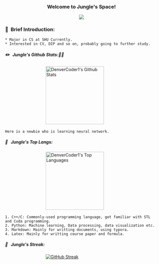 <h3 align="center">
  Welcome to Jungle's Space!
</h3>

<!-- Typing SVG by DenverCoder1 - https://github.com/DenverCoder1/readme-typing-svg -->
<p align="center">
  <a href="https://github.com/DenverCoder1/readme-typing-svg"><img src="https://readme-typing-svg.herokuapp.com/?lines=Hi,%20This%20is%20Lemonade-JJ.%20&font=Fira%20Code&center=true&width=440&height=45&color=blue&vCenter=true&size=25"></a>
</p>


### :notebook_with_decorative_cover: &nbsp;Brief Introduction:
    * Major in CS at SHU Currently. 
    * Interested in CV, DIP and so on, probably going to further study.

##### :pencil2: &nbsp; Jungle's Github Stats::punch::punch:

  &nbsp;   &nbsp;   &nbsp;   &nbsp;   &nbsp;   &nbsp;   &nbsp;   &nbsp;   &nbsp;   &nbsp;   &nbsp;   &nbsp;   &nbsp;   &nbsp;   &nbsp;   &nbsp;   &nbsp;    <a href="https://github.com/anuraghazra/github-readme-stats"><img alt="DenverCoder1's Github Stats" src="https://denvercoder1-github-readme-stats.vercel.app/api/?username=LemonadeJJ&show_icons=true&count_private=true&theme=tokyonight&hide_border=true&bg_color=1F222E&title_color=F85D7F&icon_color=F8D866" height="192px"/></a>

<!--- 
themes: dark, radical, merko, gruvbox, tokyonight, onedark, cobalt, synthwave, highcontrast, dracula
--->
    Here is a newbie who is learning neural network.
    

##### :straight_ruler:  &nbsp; Jungle's Top Langs:  

  &nbsp;   &nbsp;   &nbsp;   &nbsp;   &nbsp;   &nbsp;   &nbsp;   &nbsp;   &nbsp;   &nbsp;   &nbsp;   &nbsp;   &nbsp;   &nbsp;   &nbsp;   &nbsp;   &nbsp;   <a href="https://github.com/anuraghazra/github-readme-stats"><img alt="DenverCoder1's Top Languages" src="https://github-readme-stats.vercel.app/api/top-langs/?username=LemonadeJJ&langs_count=8&layout=compact&theme=radical&hide_border=true&bg_color=1F222E&title_color=F85D7F&icon_color=F8D866&hide=Jupyter%20Notebook" height="192px"/></a>

    1. C++/C: Commonly-used programming language, get familiar with STL and Cuda programming.
    2. Python: Machine learning, Data processing, data visualization etc.
    3. Markdown: Mainly for writting documents, using typora.  
    4. Latex: Mainly for writting course paper and formula.
 
    
##### :dash:  &nbsp; Jungle's Streak:  

  &nbsp;   &nbsp;   &nbsp;   &nbsp;   &nbsp;   &nbsp;   &nbsp;   &nbsp;   &nbsp;   &nbsp;   &nbsp;   &nbsp;   &nbsp;   &nbsp;   &nbsp;   &nbsp;   &nbsp; [![GitHub Streak](https://github-readme-streak-stats.herokuapp.com/?user=LemonadeJJ&theme=dark)](https://git.io/streak-stats)  

